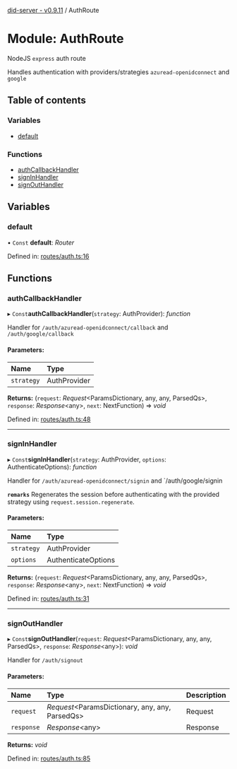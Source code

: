 [did-server - v0.9.11](../README.md) / AuthRoute

# Module: AuthRoute

NodeJS `express` auth route

Handles authentication with providers/strategies
`azuread-openidconnect` and `google`

## Table of contents

### Variables

- [default](authroute.md#default)

### Functions

- [authCallbackHandler](authroute.md#authcallbackhandler)
- [signInHandler](authroute.md#signinhandler)
- [signOutHandler](authroute.md#signouthandler)

## Variables

### default

• `Const` **default**: *Router*

Defined in: [routes/auth.ts:16](https://github.com/Puzzlepart/did/blob/dev/server/routes/auth.ts#L16)

## Functions

### authCallbackHandler

▸ `Const`**authCallbackHandler**(`strategy`: AuthProvider): *function*

Handler for `/auth/azuread-openidconnect/callback` and  `/auth/google/callback`

#### Parameters:

Name | Type |
:------ | :------ |
`strategy` | AuthProvider |

**Returns:** (`request`: *Request*<ParamsDictionary, any, any, ParsedQs\>, `response`: *Response*<any\>, `next`: NextFunction) => *void*

Defined in: [routes/auth.ts:48](https://github.com/Puzzlepart/did/blob/dev/server/routes/auth.ts#L48)

___

### signInHandler

▸ `Const`**signInHandler**(`strategy`: AuthProvider, `options`: AuthenticateOptions): *function*

Handler for `/auth/azuread-openidconnect/signin` and `/auth/google/signin

**`remarks`** Regenerates the session before authenticating with the provided
strategy using `request.session.regenerate`.

#### Parameters:

Name | Type |
:------ | :------ |
`strategy` | AuthProvider |
`options` | AuthenticateOptions |

**Returns:** (`request`: *Request*<ParamsDictionary, any, any, ParsedQs\>, `response`: *Response*<any\>, `next`: NextFunction) => *void*

Defined in: [routes/auth.ts:31](https://github.com/Puzzlepart/did/blob/dev/server/routes/auth.ts#L31)

___

### signOutHandler

▸ `Const`**signOutHandler**(`request`: *Request*<ParamsDictionary, any, any, ParsedQs\>, `response`: *Response*<any\>): *void*

Handler for `/auth/signout`

#### Parameters:

Name | Type | Description |
:------ | :------ | :------ |
`request` | *Request*<ParamsDictionary, any, any, ParsedQs\> | Request   |
`response` | *Response*<any\> | Response   |

**Returns:** *void*

Defined in: [routes/auth.ts:85](https://github.com/Puzzlepart/did/blob/dev/server/routes/auth.ts#L85)
